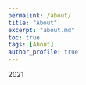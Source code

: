 ```yaml
---
permalink: /about/
title: "About"
excerpt: "about.md"
toc: true
tags: [About]
author_profile: true
---
```


2021